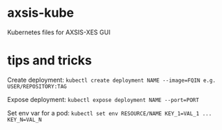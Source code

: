 # axsis-kube
Kubernetes files for AXSIS-XES GUI

# tips and tricks

Create deployment: `kubectl create deployment NAME --image=FQIN e.g. USER/REPOSITORY:TAG`

Expose deployment: `kubectl expose deployment NAME --port=PORT` 

Set env var for a pod: `kubectl set env RESOURCE/NAME KEY_1=VAL_1 ... KEY_N=VAL_N`


